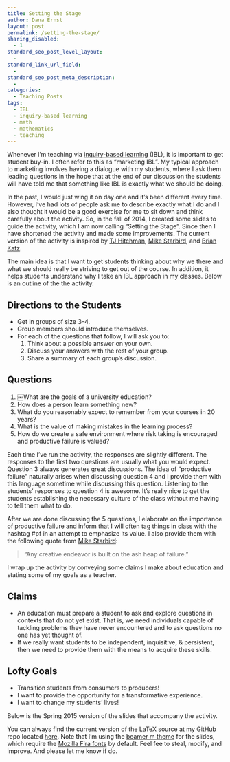 ```yaml
---
title: Setting the Stage
author: Dana Ernst
layout: post
permalink: /setting-the-stage/
sharing_disabled:
  - 1
standard_seo_post_level_layout:
  - 
standard_link_url_field:
  - 
standard_seo_post_meta_description:
  - 
categories:
  - Teaching Posts
tags:
  - IBL
  - inquiry-based learning
  - math
  - mathematics
  - teaching
---
```

<div class="kcite-section" kcite-section-id="1317">
  <p>
    Whenever I&#8217;m teaching via <a href="http://maamathedmatters.blogspot.com/2013/05/what-heck-is-ibl.html">inquiry-based learning</a> (IBL), it is important to get student buy-in. I often refer to this as &#8220;marketing IBL&#8221;. My typical approach to marketing involves having a dialogue with my students, where I ask them leading questions in the hope that at the end of our discussion the students will have told me that something like IBL is exactly what we should be doing.
  </p>
  
  <p>
    In the past, I would just wing it on day one and it&#8217;s been different every time. However, I&#8217;ve had lots of people ask me to describe exactly what I do and I also thought it would be a good exercise for me to sit down and think carefully about the activity. So, in the fall of 2014, I created some slides to guide the activity, which I am now calling &#8220;Setting the Stage&#8221;. Since then I have shortened the activity and made some improvements. The current version of the activity is inspired by <a href="http://theronhitchman.github.io">TJ Hitchman</a>, <a href="http://www.ma.utexas.edu/users/starbird/">Mike Starbird</a>, and <a href="https://twitter.com/thewordninja_bk">Brian Katz</a>.
  </p>
  
  <p>
    The main idea is that I want to get students thinking about why we there and what we should really be striving to get out of the course. In addition, it helps students understand why I take an IBL approach in my classes. Below is an outline of the the activity.
  </p>
  
  <h2>
    Directions to the Students
  </h2>
  
  <ul>
    <li>
      Get in groups of size 3–4.
    </li>
    <li>
      Group members should introduce themselves.
    </li>
    <li>
      For each of the questions that follow, I will ask you to: <ol>
        <li>
          Think about a possible answer on your own.
        </li>
        <li>
          Discuss your answers with the rest of your group.
        </li>
        <li>
          Share a summary of each group’s discussion.
        </li>
      </ol>
    </li>
  </ul>
  
  <h2>
    Questions
  </h2>
  
  <ol>
    <li>
      ￼What are the goals of a university education?
    </li>
    <li>
      How does a person learn something new?
    </li>
    <li>
      What do you reasonably expect to remember from your courses in 20 years?
    </li>
    <li>
      What is the value of making mistakes in the learning process?
    </li>
    <li>
      How do we create a safe environment where risk taking is encouraged and productive failure is valued?
    </li>
  </ol>
  
  <p>
    Each time I&#8217;ve run the activity, the responses are slightly different. The responses to the first two questions are usually what you would expect. Question 3 always generates great discussions. The idea of &#8220;productive failure&#8221; naturally arises when discussing question 4 and I provide them with this language sometime while discussing this question. Listening to the students&#8217; responses to question 4 is awesome. It&#8217;s really nice to get the students establishing the necessary culture of the class without me having to tell them what to do.
  </p>
  
  <p>
    After we are done discussing the 5 questions, I elaborate on the importance of productive failure and inform that I will often tag things in class with the hashtag &#35;pf in an attempt to emphasize its value. I also provide them with the following quote from <a href="http://www.ma.utexas.edu/users/starbird/">Mike Starbird</a>:
  </p>
  
  <blockquote>
    <p>
      &#8220;Any creative endeavor is built on the ash heap of failure.”
    </p>
  </blockquote>
  
  <p>
    I wrap up the activity by conveying some claims I make about education and stating some of my goals as a teacher.
  </p>
  
  <h2>
    Claims
  </h2>
  
  <ul>
    <li>
      An education must prepare a student to ask and explore questions in contexts that do not yet exist. That is, we need individuals capable of tackling problems they have never encountered and to ask questions no one has yet thought of.
    </li>
    <li>
      If we really want students to be independent, inquisitive, & persistent, then we need to provide them with the means to acquire these skills.
    </li>
  </ul>
  
  <h2>
    Lofty Goals
  </h2>
  
  <ul>
    <li>
      Transition students from consumers to producers!
    </li>
    <li>
      I want to provide the opportunity for a transformative experience.
    </li>
    <li>
      I want to change my students’ lives!
    </li>
  </ul>
  
  <p>
    Below is the Spring 2015 version of the slides that accompany the activity.
  </p>
  
  <div>
  </div>
  
  <p>
    You can always find the current version of the LaTeX source at my GitHub repo located <a href="https://github.com/dcernst/MiscTeachingMaterials">here</a>. Note that I&#8217;m using the <a href="https://github.com/matze/mtheme">beamer m theme</a> for the slides, which require the <a href="https://github.com/mozilla/Fira">Mozilla Fira fonts</a> by default. Feel fee to steal, modify, and improve. And please let me know if do.
  </p>
  
  <!-- kcite active, but no citations found -->
</div>

<!-- kcite-section 1317 -->